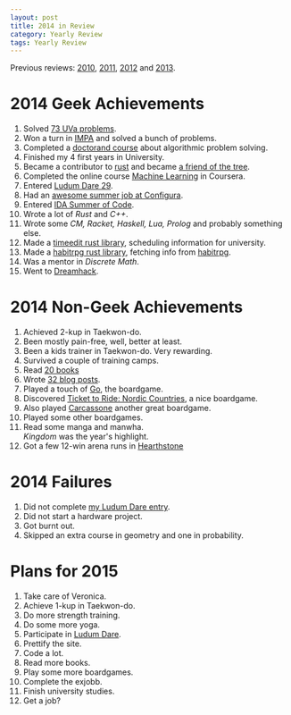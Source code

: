 ```yaml
---
layout: post
title: 2014 in Review
category: Yearly Review
tags: Yearly Review
---
```


Previous reviews: [2010][], [2011][], [2012][] and [2013][].

[2013]: /blog/2014/01/04/2013_in_review/ "2013 in Review"
[2012]: /blog/2012/12/31/2012_in_review/ "2012 in Review"
[2011]: /blog/2012/01/04/2011_in_review/ "2011 in Review"
[2010]: /blog/2011/01/06/2010_in_review/ "2010 in Review"

2014 Geek Achievements
======================
1. Solved [73 UVa problems][UVa].
1. Won a turn in [IMPA][] and solved a bunch of problems.
1. Completed a [doctorand course][] about algorithmic problem solving.
1. Finished my 4 first years in University.
1. Became a contributor to [rust][] and became [a friend of the tree][].
1. Completed the online course [Machine Learning][] in Coursera.
1. Entered [Ludum Dare 29][Mining Incorporated].
1. Had an [awesome summer job at Configura][configura].
1. Entered [IDA Summer of Code][].
1. Wrote a lot of *Rust* and *C++*.
1. Wrote some *CM, Racket, Haskell, Lua, Prolog* and probably something else.
1. Made a [timeedit rust library][libtimeedit], scheduling information for university.
1. Made a [habitrpg rust library][libhabitrpg], fetching info from [habitrpg][].
1. Was a mentor in *Discrete Math*.
1. Went to [Dreamhack][].

[doctorand course]: http://www.ida.liu.se/~frehe/aaps/ "AAPS"
[UVa]: http://uhunt.felix-halim.net/id/115705 "UVa"
[IMPA]: http://www.ida.liu.se/projects/impa/new/results "IMPA"
[rust]: https://github.com/rust-lang/rust "rust github"
[a friend of the tree]: https://github.com/rust-lang/rust/wiki/Doc-friends-of-the-tree#2014-07-22-jonas-hietala-treeman "friend of the tree, rust's tree"
[Machine Learning]: https://www.coursera.org/course/ml "Machine Learning at Coursera"
[configura]: /blog/2014/07/13/summer_job_at_configura/ "Summer job at Configura"
[IDA Summer of Code]: /blog/tags/IDA%20Summer%20of%20Code/ "IDA Summer of Code 2014"
[libtimeedit]: https://github.com/treeman/libtimeedit "libtimeedit"
[libhabitrpg]: https://github.com/treeman/libhabitrpg "libhabitrpg"
[habitrpg]: https://habitrpg.com/ "habitrpg"
[Dreamhack]: http://dreamhack.se/ "Dreamhack"

2014 Non-Geek Achievements
===========================
1. Achieved 2-kup in Taekwon-do.
1. Been mostly pain-free, well, better at least.
1. Been a kids trainer in Taekwon-do. Very rewarding.
1. Survived a couple of training camps.
1. Read [20 books][books read]
1. Wrote [32 blog posts][archive].
1. Played a touch of [Go][], the boardgame.
1. Discovered [Ticket to Ride: Nordic Countries][], a nice boardgame.
1. Also played [Carcassone][] another great boardgame.
1. Played some other boardgames.
1. Read some manga and manwha.  
    *Kingdom* was the year's highlight.
1. Got a few 12-win arena runs in [Hearthstone][]

[books read]: /blog/2014/12/31/2014_read_books/ "2014 Read Books"
[Go]: http://en.wikipedia.org/wiki/Go_%28game%29 "Go"
[Hearthstone]: http://us.battle.net/en/int?r=hearthstone "Hearthstone"
[archive]: /archive "My archive"
[Ticket to Ride: Nordic Countries]: http://boardgamegeek.com/boardgame/31627/ticket-ride-nordic-countries "Ticket to Ride: Nordic Countries"
[Carcassone]: http://boardgamegeek.com/boardgame/822/carcassonne "Carcassone"

2014 Failures
==============
1. Did not complete [my Ludum Dare entry][Mining Incorporated].
1. Did not start a hardware project.
1. Got burnt out.
1. Skipped an extra course in geometry and one in probability.

Plans for 2015
===============
1. Take care of Veronica.
1. Achieve 1-kup in Taekwon-do.
1. Do more strength training.
1. Do some more yoga.
1. Participate in [Ludum Dare][].
1. Prettify the site.
1. Code a lot.
1. Read more books.
1. Play some more boardgames.
1. Complete the exjobb.
1. Finish university studies.
1. Get a job?

[Ludum Dare]: http://www.ludumdare.com/ "Ludum Dare"
[Mining Incorporated]: http://www.ludumdare.com/compo/ludum-dare-29/?action=preview&uid=1895 "Ludum Dare 29: Mining Incorporated"
